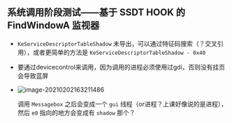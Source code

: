 ## 系统调用阶段测试——基于 SSDT HOOK 的 FindWindowA 监视器

+ `KeServiceDescriptorTableShadow` 未导出，可以通过特征码搜索（？交叉引用），或者更简单的方法是 `KeServiceDescriptorTableShadow - 0x40` 

+ 要通过devicecontrol来调用，因为调用的进程必须使用过gdi，否则没有挂页会导致蓝屏

+ ![image-20210202163211486](https://cdn.jsdelivr.net/gh/smallzhong/picgo-pic-bed/image-20210202163211486.png)

  调用 `Messagebox` 之后会变成一个 `gui` 线程（or进程？上课好像说的是进程），然后 `e0` 指向的地方会变成有 `shadow` 那个？

